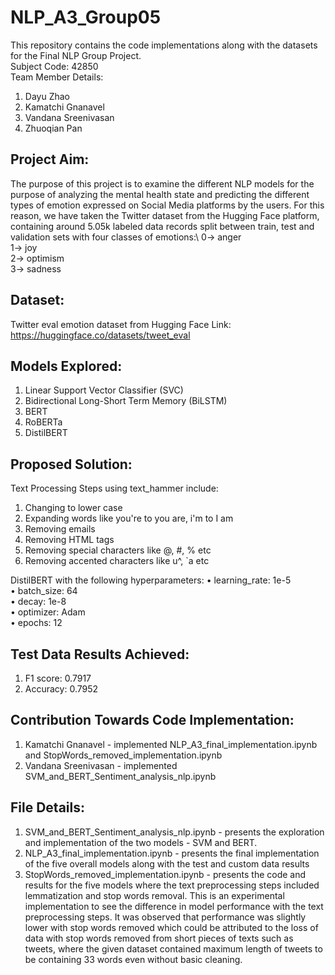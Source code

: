 # NLP_A3_Group05
This repository contains the code implementations along with the datasets for the Final NLP Group Project.\
Subject Code: 42850\
Team Member Details:
1. Dayu Zhao
2. Kamatchi Gnanavel
3. Vandana Sreenivasan  
4. Zhuoqian Pan

## Project Aim:
The purpose of this project is to examine the different NLP models for the purpose of analyzing the mental health state and predicting the different types of emotion expressed on Social Media platforms by the users. For this reason, we have taken the Twitter dataset from the Hugging Face platform, containing around 5.05k labeled data records split between train, test and validation sets with four classes of emotions:\ 
0-> anger\
1-> joy\
2-> optimism\
3-> sadness

## Dataset:
Twitter eval emotion dataset from Hugging Face
Link: https://huggingface.co/datasets/tweet_eval 

## Models Explored:
1. Linear Support Vector Classifier (SVC)
2. Bidirectional Long-Short Term Memory (BiLSTM)
3. BERT
4. RoBERTa
5. DistilBERT
   
## Proposed Solution:
Text Processing Steps using text_hammer include:
1.   Changing to lower case
2.   Expanding words like you're to you are, i'm to I am
3.   Removing emails
4.   Removing HTML tags
5.   Removing special characters like @, #, % etc
6.   Removing accented characters like u^, `a etc

DistilBERT with the following hyperparameters:
•	learning_rate: 1e-5\
•	batch_size: 64\
•	decay: 1e-8\
•	optimizer: Adam\
•	epochs: 12

## Test Data Results Achieved:
1. F1 score: 0.7917
2. Accuracy: 0.7952

## Contribution Towards Code Implementation:
1. Kamatchi Gnanavel - implemented NLP_A3_final_implementation.ipynb and StopWords_removed_implementation.ipynb
2. Vandana Sreenivasan - implemented SVM_and_BERT_Sentiment_analysis_nlp.ipynb

## File Details:
1. SVM_and_BERT_Sentiment_analysis_nlp.ipynb - presents the exploration and implementation of the two models - SVM and BERT.
2. NLP_A3_final_implementation.ipynb - presents the final implementation of the five overall models along with the test and custom data results
3. StopWords_removed_implementation.ipynb - presents the code and results for the five models where the text preprocessing steps included lemmatization and stop words removal. This is an experimental implementation to see the difference in model performance with the text preprocessing steps. It was observed that performance was slightly lower with stop words removed which could be attributed to the loss of data with stop words removed from short pieces of texts such as tweets, where the given dataset contained maximum length of tweets to be containing 33 words even without basic cleaning.
